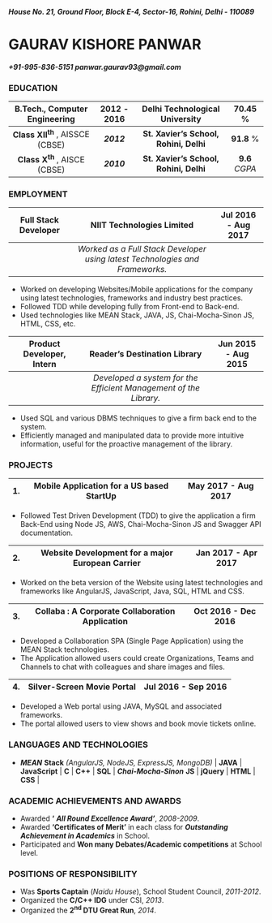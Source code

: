 **_House No. 21, Ground Floor,
Block E-4, Sector-16,
Rohini, Delhi - 110089_**

# GAURAV KISHORE PANWAR

**_+91-995-836-5151
panwar.gaurav93@gmail.com_**

### EDUCATION

| B.Tech., Computer Engineering | 2012 - 2016 | Delhi Technological University | 70.45 % |
|:-------------:|:-------------:|:-------------:|:-------------:|
| **Class XII<sup>th</sup>** , AISSCE (CBSE)  | **_2012_** | **St. Xavier’s School, Rohini, Delhi** | **91.8** % |
| **Class X<sup>th</sup>** , AISCE (CBSE) | **_2010_** | **St. Xavier’s School, Rohini, Delhi** | **9.6** _CGPA_ |

### EMPLOYMENT
| Full Stack Developer | NIIT Technologies Limited | Jul 2016 - Aug 2017 |
|:-------------:|:-------------:|:-------------:|
|  | _Worked as a Full Stack Developer using latest Technologies and Frameworks._ |  |
* Worked on developing Websites/Mobile applications for the company using latest technologies, frameworks and industry best practices.
* Followed TDD while developing fully from Front-end to Back-end.
* Used technologies like MEAN Stack, JAVA, JS, Chai-Mocha-Sinon JS, HTML, CSS, etc.

| Product Developer, Intern | Reader’s Destination Library | Jun 2015 - Aug 2015 |
|:-------------:|:-------------:|:-------------:|
|  | _Developed a system for the Efficient Management of the Library._ |  |
* Used SQL and various DBMS techniques to give a firm back end to the system.
* Efficiently managed and manipulated data to provide more intuitive information, useful for the proactive management of the library.

### PROJECTS


| 1. | Mobile Application for a US based StartUp | May 2017 - Aug 2017 |
|:-------------:|:-------------:|:-------------:|
* Followed Test Driven Development (TDD) to give the application a firm Back-End using Node JS, AWS, Chai-Mocha-Sinon JS and Swagger API documentation.

| 2. | Website Development for a major European Carrier | Jan 2017 - Apr 2017 |
|:-------------:|:-------------:|:-------------:|
* Worked on the beta version of the Website using latest technologies and frameworks like AngularJS, JavaScript, Java, SQL, HTML and CSS.

| 3. | Collaba : A Corporate Collaboration Application | Oct 2016 - Dec 2016 |
|:-------------:|:-------------:|:-------------:|
* Developed a Collaboration SPA (Single Page Application) using the MEAN Stack technologies.
* The Application allowed users could create Organizations, Teams and Channels to chat with colleagues and share images and files.

| 4. | Silver-Screen Movie Portal | Jul 2016 - Sep 2016 |
|:-------------:|:-------------:|:-------------:|
* Developed a Web portal using JAVA, MySQL and associated frameworks.
* The portal allowed users to view shows and book movie tickets online.

### LANGUAGES AND TECHNOLOGIES
* **_MEAN_** **Stack** _(AngularJS, NodeJS, ExpressJS, MongoDB)_ | **JAVA** | **JavaScript** | **C** | **C++** | **SQL** | **_Chai-Mocha-Sinon_** **JS** | **jQuery** | **HTML** | **CSS** |

### ACADEMIC ACHIEVEMENTS AND AWARDS
* Awarded **‘** **_All Round Excellence Award’_**, _2008-2009_.
* Awarded **‘Certificates of Merit’** in each class for **_Outstanding Achievement in Academics_** in School.
* Participated and **Won many Debates/Academic competitions** at School level.

### POSITIONS OF RESPONSIBILITY
* Was **Sports Captain** (_Naidu House_), School Student Council, _2011-2012_.
* Organized the **C/C++ IDG** under CSI, _2013_.
* Organized the **2<sup>nd</sup> DTU Great Run**, _2014_.
